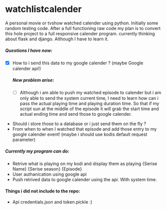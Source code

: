 # watchlistcalender
A personal movie or tvshow watched calender using python. 
Initially some random testing code. 
After a full functioning raw code my plan is to convert this hole project to a full responsive calender program. 
currently thinking about flask and django. Although I have to learn it. 
##### Questions I have now:
- [x] How to i send this data to my google calender ? (maybe Google calender api!) 
     ##### New problem arise:
     - [ ] Although i am able to push my watched episode to calender but i am only 
able to send the system current time, I need to learn how can i pass the actual playing time 
and playing duration time. So that if my script sun at the middle of the episode it will grab the start time and actual ending time and send those
to google calender. 
* Should i store those to a database or i just send them on the fly ? 
* From when to when I watched that episode and add those entry to my google calender event! (maybe i should use kodis default request parameter)

##### Currently my program can do:
* Retrive what is playing on my kodi and display them as playing {Serise Name} {Serise season} {Episode}
* User authanication using google api
* Push retrived data to google calender using the api. With system time.

#### Things i did not include to the repo:
* Api credentials.json and token.pickle :)  